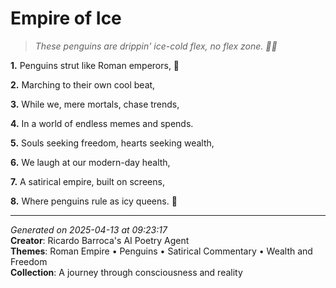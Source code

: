 # Empire of Ice

> *These penguins are drippin' ice-cold flex, no flex zone. 🐧💎*

**1.** Penguins strut like Roman emperors, 🐧


**2.** Marching to their own cool beat,


**3.** While we, mere mortals, chase trends,


**4.** In a world of endless memes and spends.


**5.** Souls seeking freedom, hearts seeking wealth,


**6.** We laugh at our modern-day health,


**7.** A satirical empire, built on screens,


**8.** Where penguins rule as icy queens. 🏰



---

*Generated on 2025-04-13 at 09:23:17*  
**Creator**: Ricardo Barroca's AI Poetry Agent  
**Themes**: Roman Empire • Penguins • Satirical Commentary • Wealth and Freedom  
**Collection**: A journey through consciousness and reality
